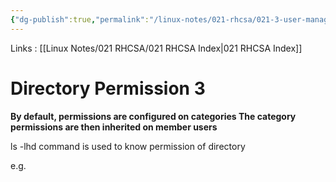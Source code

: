 ```yaml
---
{"dg-publish":true,"permalink":"/linux-notes/021-rhcsa/021-3-user-management/021-3-6-3-directory-permission-3/"}
---
```


Links : [[Linux Notes/021 RHCSA/021 RHCSA Index\|021 RHCSA Index]]

# Directory Permission 3

**By default, permissions are configured on categories 
The category permissions are then inherited on member users**

<style> .container {font-family: sans-serif; text-align: center;} .button-wrapper button {z-index: 1;height: 40px; width: 100px; margin: 10px;padding: 5px;} .excalidraw .App-menu_top .buttonList { display: flex;} .excalidraw-wrapper { height: 800px; margin: 50px; position: relative;} :root[dir="ltr"] .excalidraw .layer-ui__wrapper .zen-mode-transition.App-menu_bottom--transition-left {transform: none;} </style><script src="https://cdn.jsdelivr.net/npm/react@17/umd/react.production.min.js"></script><script src="https://cdn.jsdelivr.net/npm/react-dom@17/umd/react-dom.production.min.js"></script><script type="text/javascript" src="https://cdn.jsdelivr.net/npm/@excalidraw/excalidraw@0/dist/excalidraw.production.min.js"></script><div id="021-3-5-3_Directory_Permission_3_2023-09-23_2016.48.excalidraw.md1"></div><script>(function(){const InitialData={"type":"excalidraw","version":2,"source":"https://github.com/zsviczian/obsidian-excalidraw-plugin/releases/tag/1.9.19","elements":[{"id":"Qian60zT","type":"text","x":-196.6749267578125,"y":-188.62501525878906,"width":69.61146545410156,"height":54.35665709298387,"angle":0,"strokeColor":"#e03131","backgroundColor":"transparent","fillStyle":"hachure","strokeWidth":1,"strokeStyle":"solid","roughness":1,"opacity":100,"groupIds":[],"frameId":null,"roundness":null,"seed":1583623912,"version":19,"versionNonce":695161064,"isDeleted":false,"boundElements":null,"updated":1695480571611,"link":null,"locked":false,"text":"rwx","rawText":"rwx","fontSize":43.4853256743871,"fontFamily":1,"textAlign":"left","verticalAlign":"top","baseline":38,"containerId":null,"originalText":"rwx","lineHeight":1.25},{"id":"1bHIK8EO","type":"text","x":-120.4749755859375,"y":-189.82505798339844,"width":69.61146545410156,"height":54.356657092983845,"angle":0,"strokeColor":"#1971c2","backgroundColor":"transparent","fillStyle":"hachure","strokeWidth":1,"strokeStyle":"solid","roughness":1,"opacity":100,"groupIds":[],"frameId":null,"roundness":null,"seed":966886376,"version":58,"versionNonce":1002610328,"isDeleted":false,"boundElements":null,"updated":1695480577306,"link":null,"locked":false,"text":"rwx","rawText":"rwx","fontSize":43.48532567438708,"fontFamily":1,"textAlign":"left","verticalAlign":"top","baseline":38,"containerId":null,"originalText":"rwx","lineHeight":1.25},{"id":"TGlNm8xQ","type":"text","x":-47.0750732421875,"y":-187.8250274658203,"width":69.61146545410156,"height":54.3566570929838,"angle":0,"strokeColor":"#2f9e44","backgroundColor":"transparent","fillStyle":"hachure","strokeWidth":1,"strokeStyle":"solid","roughness":1,"opacity":100,"groupIds":[],"frameId":null,"roundness":null,"seed":1404532200,"version":132,"versionNonce":1947671016,"isDeleted":false,"boundElements":null,"updated":1695480580503,"link":null,"locked":false,"text":"rwx","rawText":"rwx","fontSize":43.48532567438704,"fontFamily":1,"textAlign":"left","verticalAlign":"top","baseline":38,"containerId":null,"originalText":"rwx","lineHeight":1.25},{"id":"DtPTp8GmaRezAVkWC4Pjm","type":"line","x":-178.96326986392498,"y":-153.6976595045187,"width":34.17743994121101,"height":51.94906874316852,"angle":1.592539384934466,"strokeColor":"#e03131","backgroundColor":"transparent","fillStyle":"hachure","strokeWidth":1,"strokeStyle":"solid","roughness":1,"opacity":100,"groupIds":[],"frameId":null,"roundness":{"type":2},"seed":1270898072,"version":327,"versionNonce":987170200,"isDeleted":false,"boundElements":null,"updated":1695480585808,"link":null,"locked":false,"points":[[0,0],[15.379808860568948,-0.42235178971892223],[17.515898856894637,25.341010714851052],[34.17743994121101,25.763354448879618],[19.224809966931193,26.60806608400782],[19.224809966931193,48.99262232651677],[5.553781839812114,51.52671695344959]],"lastCommittedPoint":[10.39990234375,97.59999084472656],"startBinding":null,"endBinding":null,"startArrowhead":null,"endArrowhead":null},{"type":"line","version":388,"versionNonce":604472040,"isDeleted":false,"id":"a5fKWQ0_4xA0QExZK03jR","fillStyle":"hachure","strokeWidth":1,"strokeStyle":"solid","roughness":1,"opacity":100,"angle":1.592539384934466,"x":-103.58710945113984,"y":-157.25887982897456,"strokeColor":"#1971c2","backgroundColor":"transparent","width":34.17743994121101,"height":51.94906874316852,"seed":1885077656,"groupIds":[],"frameId":null,"roundness":{"type":2},"boundElements":[],"updated":1695480588687,"link":null,"locked":false,"startBinding":null,"endBinding":null,"lastCommittedPoint":null,"startArrowhead":null,"endArrowhead":null,"points":[[0,0],[15.379808860568948,-0.42235178971892223],[17.515898856894637,25.341010714851052],[34.17743994121101,25.763354448879618],[19.224809966931193,26.60806608400782],[19.224809966931193,48.99262232651677],[5.553781839812114,51.52671695344959]]},{"type":"line","version":402,"versionNonce":969985176,"isDeleted":false,"id":"nPew18JdkwJRKzxP9MRD-","fillStyle":"hachure","strokeWidth":1,"strokeStyle":"solid","roughness":1,"opacity":100,"angle":1.592539384934466,"x":-30.839496014547706,"y":-157.21798736095067,"strokeColor":"#2f9e44","backgroundColor":"transparent","width":34.17743994121101,"height":51.94906874316852,"seed":1788061592,"groupIds":[],"frameId":null,"roundness":{"type":2},"boundElements":[],"updated":1695480590760,"link":null,"locked":false,"startBinding":null,"endBinding":null,"lastCommittedPoint":null,"startArrowhead":null,"endArrowhead":null,"points":[[0,0],[15.379808860568948,-0.42235178971892223],[17.515898856894637,25.341010714851052],[34.17743994121101,25.763354448879618],[19.224809966931193,26.60806608400782],[19.224809966931193,48.99262232651677],[5.553781839812114,51.52671695344959]]},{"id":"hHfEdyMM","type":"text","x":-173.4749755859375,"y":-114.82502746582031,"width":20.159912109375004,"height":44.36606097076113,"angle":0,"strokeColor":"#1e1e1e","backgroundColor":"transparent","fillStyle":"hachure","strokeWidth":1,"strokeStyle":"solid","roughness":1,"opacity":100,"groupIds":[],"frameId":null,"roundness":null,"seed":1243343336,"version":36,"versionNonce":1677497576,"isDeleted":false,"boundElements":null,"updated":1695480598583,"link":null,"locked":false,"text":"u","rawText":"u","fontSize":35.4928487766089,"fontFamily":1,"textAlign":"left","verticalAlign":"top","baseline":30.000000000000007,"containerId":null,"originalText":"u","lineHeight":1.25},{"id":"3OlruVSx","type":"text","x":-96.4749755859375,"y":-125.42503356933594,"width":19.619964599609382,"height":48.95206115704998,"angle":0,"strokeColor":"#1e1e1e","backgroundColor":"transparent","fillStyle":"hachure","strokeWidth":1,"strokeStyle":"solid","roughness":1,"opacity":100,"groupIds":[],"frameId":null,"roundness":null,"seed":1034484888,"version":50,"versionNonce":43281896,"isDeleted":false,"boundElements":null,"updated":1695480604313,"link":null,"locked":false,"text":"g","rawText":"g","fontSize":39.16164892563999,"fontFamily":1,"textAlign":"left","verticalAlign":"top","baseline":34,"containerId":null,"originalText":"g","lineHeight":1.25},{"id":"k1NRrZU0","type":"text","x":-26.4749755859375,"y":-126.42500305175781,"width":24.67996215820312,"height":55.68590267965593,"angle":0,"strokeColor":"#1e1e1e","backgroundColor":"transparent","fillStyle":"hachure","strokeWidth":1,"strokeStyle":"solid","roughness":1,"opacity":100,"groupIds":[],"frameId":null,"roundness":null,"seed":946668776,"version":52,"versionNonce":868895976,"isDeleted":false,"boundElements":null,"updated":1695480610226,"link":null,"locked":false,"text":"o","rawText":"o","fontSize":44.548722143724746,"fontFamily":1,"textAlign":"left","verticalAlign":"top","baseline":38,"containerId":null,"originalText":"o","lineHeight":1.25},{"id":"wsQNz34E","type":"text","x":-163.875,"y":117.77497863769531,"width":10,"height":25,"angle":0,"strokeColor":"#2f9e44","backgroundColor":"transparent","fillStyle":"hachure","strokeWidth":1,"strokeStyle":"solid","roughness":1,"opacity":100,"groupIds":[],"frameId":null,"roundness":null,"seed":637769192,"version":4,"versionNonce":1314145176,"isDeleted":true,"boundElements":null,"updated":1695480619815,"link":null,"locked":false,"text":"","rawText":"","fontSize":20,"fontFamily":1,"textAlign":"left","verticalAlign":"top","baseline":18,"containerId":null,"originalText":"","lineHeight":1.25}],"appState":{"theme":"dark","viewBackgroundColor":"#ffffff","currentItemStrokeColor":"#2f9e44","currentItemBackgroundColor":"transparent","currentItemFillStyle":"hachure","currentItemStrokeWidth":1,"currentItemStrokeStyle":"solid","currentItemRoughness":1,"currentItemOpacity":100,"currentItemFontFamily":1,"currentItemFontSize":20,"currentItemTextAlign":"left","currentItemStartArrowhead":null,"currentItemEndArrowhead":"arrow","scrollX":311.125,"scrollY":364.1750183105469,"zoom":{"value":1},"currentItemRoundness":"round","gridSize":null,"gridColor":{"Bold":"#C9C9C9FF","Regular":"#EDEDEDFF"},"currentStrokeOptions":null,"previousGridSize":null,"frameRendering":{"enabled":true,"clip":true,"name":true,"outline":true}},"files":{}};InitialData.scrollToContent=true;App=()=>{const e=React.useRef(null),t=React.useRef(null),[n,i]=React.useState({width:void 0,height:void 0});return React.useEffect(()=>{i({width:t.current.getBoundingClientRect().width,height:t.current.getBoundingClientRect().height});const e=()=>{i({width:t.current.getBoundingClientRect().width,height:t.current.getBoundingClientRect().height})};return window.addEventListener("resize",e),()=>window.removeEventListener("resize",e)},[t]),React.createElement(React.Fragment,null,React.createElement("div",{className:"excalidraw-wrapper",ref:t},React.createElement(ExcalidrawLib.Excalidraw,{ref:e,width:n.width,height:n.height,initialData:InitialData,viewModeEnabled:!0,zenModeEnabled:!0,gridModeEnabled:!1})))},excalidrawWrapper=document.getElementById("021-3-5-3_Directory_Permission_3_2023-09-23_2016.48.excalidraw.md1");ReactDOM.render(React.createElement(App),excalidrawWrapper);})();</script>

ls -lhd command is used to know permission of directory

e.g.
<div id="021-3-5-3_Directory_Permission_3_2023-09-23_2021.26.excalidraw.md2"></div><script>(function(){const InitialData={"type":"excalidraw","version":2,"source":"https://github.com/zsviczian/obsidian-excalidraw-plugin/releases/tag/1.9.19","elements":[{"type":"text","version":149,"versionNonce":1878319592,"isDeleted":false,"id":"4xam6qpC","fillStyle":"hachure","strokeWidth":1,"strokeStyle":"solid","roughness":1,"opacity":100,"angle":0,"x":-275.4749755859375,"y":-193.4249725341797,"strokeColor":"#1e1e1e","backgroundColor":"transparent","width":401.318359375,"height":92,"seed":1109470696,"groupIds":[],"frameId":null,"roundness":null,"boundElements":[],"updated":1695480986758,"link":null,"locked":false,"fontSize":20,"fontFamily":2,"text":"[root@server1 ~]# ls -lhd /data\noutput:\ndrwxr-xr-x. 2 root root 64 jan 6 12:30:00 /data\n[root@server1 ~]#","rawText":"[root@server1 ~]# ls -lhd /data\noutput:\ndrwxr-xr-x. 2 root root 64 jan 6 12:30:00 /data\n[root@server1 ~]#","textAlign":"left","verticalAlign":"top","containerId":null,"originalText":"[root@server1 ~]# ls -lhd /data\noutput:\ndrwxr-xr-x. 2 root root 64 jan 6 12:30:00 /data\n[root@server1 ~]#","lineHeight":1.15,"baseline":87},{"type":"line","version":64,"versionNonce":1116446104,"isDeleted":false,"id":"P3hHRI5PYgMOGATi--iV1","fillStyle":"hachure","strokeWidth":1,"strokeStyle":"solid","roughness":1,"opacity":100,"angle":0,"x":-263.07501220703125,"y":-125.42512512207033,"strokeColor":"#1e1e1e","backgroundColor":"transparent","width":73.60003662109375,"height":0.800018310546875,"seed":2104910744,"groupIds":[],"frameId":null,"roundness":{"type":2},"boundElements":[],"updated":1695480935880,"link":null,"locked":false,"startBinding":null,"endBinding":null,"lastCommittedPoint":null,"startArrowhead":null,"endArrowhead":null,"points":[[0,0],[73.60003662109375,-0.800018310546875]]},{"type":"arrow","version":556,"versionNonce":399704040,"isDeleted":false,"id":"RVHaELKtD4mHPhy5KXW0k","fillStyle":"hachure","strokeWidth":1,"strokeStyle":"solid","roughness":1,"opacity":100,"angle":0,"x":216.124755859375,"y":-181.42503356933594,"strokeColor":"#1e1e1e","backgroundColor":"transparent","width":411.20013427734375,"height":37.59999084472656,"seed":19622632,"groupIds":[],"frameId":null,"roundness":{"type":2},"boundElements":[],"updated":1695481369997,"link":null,"locked":false,"startBinding":{"elementId":"3SFwj3As","focus":0.14361225671935166,"gap":8.80029296875},"endBinding":null,"lastCommittedPoint":null,"startArrowhead":null,"endArrowhead":"arrow","points":[[0,0],[-339.9996337890625,20.000030517578125],[-411.20013427734375,37.59999084472656]]},{"type":"line","version":44,"versionNonce":1227721368,"isDeleted":false,"id":"1EKjkIGXdBk1OXit0TiWN","fillStyle":"hachure","strokeWidth":1,"strokeStyle":"solid","roughness":1,"opacity":100,"angle":0,"x":-151.074951171875,"y":-124.62498474121094,"strokeColor":"#1e1e1e","backgroundColor":"transparent","width":64.7999267578125,"height":0,"seed":1799603944,"groupIds":[],"frameId":null,"roundness":{"type":2},"boundElements":[],"updated":1695481275349,"link":null,"locked":false,"startBinding":null,"endBinding":null,"lastCommittedPoint":null,"startArrowhead":null,"endArrowhead":null,"points":[[0,0],[64.7999267578125,0]]},{"type":"arrow","version":252,"versionNonce":2065946344,"isDeleted":false,"id":"FazDkgcXXF-8-WHgl9bS-","fillStyle":"hachure","strokeWidth":1,"strokeStyle":"solid","roughness":1,"opacity":100,"angle":0,"x":244.125,"y":-30.224990844726562,"strokeColor":"#1e1e1e","backgroundColor":"transparent","width":342.4000244140625,"height":90.39999389648438,"seed":2143710696,"groupIds":[],"frameId":null,"roundness":{"type":2},"boundElements":[],"updated":1695481372325,"link":null,"locked":false,"startBinding":{"elementId":"KOvUeAqh","focus":-0.5286305383916661,"gap":11},"endBinding":null,"lastCommittedPoint":null,"startArrowhead":null,"endArrowhead":"arrow","points":[[0,0],[-298.4000244140625,-41.600006103515625],[-342.4000244140625,-90.39999389648438]]},{"type":"text","version":77,"versionNonce":405264792,"isDeleted":false,"id":"3SFwj3As","fillStyle":"hachure","strokeWidth":1,"strokeStyle":"solid","roughness":1,"opacity":100,"angle":0,"x":224.925048828125,"y":-209.4250030517578,"strokeColor":"#1e1e1e","backgroundColor":"transparent","width":353.01971435546875,"height":50,"seed":1627339240,"groupIds":[],"frameId":null,"roundness":null,"boundElements":[{"id":"RVHaELKtD4mHPhy5KXW0k","type":"arrow"}],"updated":1695481376966,"link":null,"locked":false,"fontSize":20,"fontFamily":1,"text":"Full access to user\nRead/execute for group and others","rawText":"Full access to user\nRead/execute for group and others","textAlign":"left","verticalAlign":"top","containerId":null,"originalText":"Full access to user\nRead/execute for group and others","lineHeight":1.25,"baseline":43},{"type":"text","version":47,"versionNonce":1371863016,"isDeleted":false,"id":"KOvUeAqh","fillStyle":"hachure","strokeWidth":1,"strokeStyle":"solid","roughness":1,"opacity":100,"angle":0,"x":255.125,"y":-40.02503967285156,"strokeColor":"#1e1e1e","backgroundColor":"transparent","width":193.95985412597656,"height":25,"seed":1243811992,"groupIds":[],"frameId":null,"roundness":null,"boundElements":[{"id":"FazDkgcXXF-8-WHgl9bS-","type":"arrow"}],"updated":1695481380702,"link":null,"locked":false,"fontSize":20,"fontFamily":1,"text":"Owner and Co-owner","rawText":"Owner and Co-owner","textAlign":"left","verticalAlign":"top","containerId":null,"originalText":"Owner and Co-owner","lineHeight":1.25,"baseline":18},{"id":"gnZYekwEQUNdEqI2DEX_A","type":"rectangle","x":218.38306003146704,"y":-221.72504170735675,"width":372.74079499421293,"height":84.14815266927084,"angle":0,"strokeColor":"#1e1e1e","backgroundColor":"transparent","fillStyle":"hachure","strokeWidth":1,"strokeStyle":"solid","roughness":1,"opacity":100,"groupIds":[],"frameId":null,"roundness":{"type":3},"seed":1557799144,"version":85,"versionNonce":2081971432,"isDeleted":false,"boundElements":null,"updated":1695481449231,"link":null,"locked":false},{"id":"fV4ruDHCFOOfNABWNzAGx","type":"rectangle","x":248.0126896610966,"y":-46.31762073658132,"width":208.59257450810185,"height":35.5555555555556,"angle":0,"strokeColor":"#1e1e1e","backgroundColor":"transparent","fillStyle":"hachure","strokeWidth":1,"strokeStyle":"solid","roughness":1,"opacity":100,"groupIds":[],"frameId":null,"roundness":{"type":3},"seed":53072536,"version":69,"versionNonce":30344856,"isDeleted":false,"boundElements":null,"updated":1695481456807,"link":null,"locked":false}],"appState":{"theme":"dark","viewBackgroundColor":"#ffffff","currentItemStrokeColor":"#1e1e1e","currentItemBackgroundColor":"transparent","currentItemFillStyle":"hachure","currentItemStrokeWidth":1,"currentItemStrokeStyle":"solid","currentItemRoughness":1,"currentItemOpacity":100,"currentItemFontFamily":1,"currentItemFontSize":20,"currentItemTextAlign":"left","currentItemStartArrowhead":null,"currentItemEndArrowhead":"arrow","scrollX":310.4317728678385,"scrollY":381.98429418493197,"zoom":{"value":1.35},"currentItemRoundness":"round","gridSize":null,"gridColor":{"Bold":"#C9C9C9FF","Regular":"#EDEDEDFF"},"currentStrokeOptions":null,"previousGridSize":null,"frameRendering":{"enabled":true,"clip":true,"name":true,"outline":true}},"files":{}};InitialData.scrollToContent=true;App=()=>{const e=React.useRef(null),t=React.useRef(null),[n,i]=React.useState({width:void 0,height:void 0});return React.useEffect(()=>{i({width:t.current.getBoundingClientRect().width,height:t.current.getBoundingClientRect().height});const e=()=>{i({width:t.current.getBoundingClientRect().width,height:t.current.getBoundingClientRect().height})};return window.addEventListener("resize",e),()=>window.removeEventListener("resize",e)},[t]),React.createElement(React.Fragment,null,React.createElement("div",{className:"excalidraw-wrapper",ref:t},React.createElement(ExcalidrawLib.Excalidraw,{ref:e,width:n.width,height:n.height,initialData:InitialData,viewModeEnabled:!0,zenModeEnabled:!0,gridModeEnabled:!1})))},excalidrawWrapper=document.getElementById("021-3-5-3_Directory_Permission_3_2023-09-23_2021.26.excalidraw.md2");ReactDOM.render(React.createElement(App),excalidrawWrapper);})();</script>